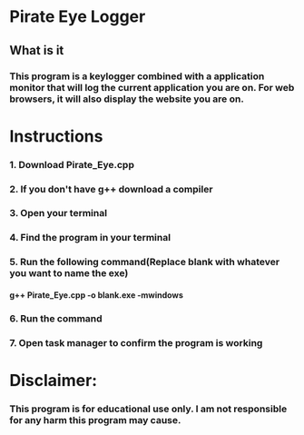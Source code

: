# Pirate Eye Logger

## What is it
### This program is a keylogger combined with a application monitor that will log the current application you are on. For web browsers, it will also display the website you are on.

# Instructions
### 1. Download Pirate_Eye.cpp
### 2. If you don't have g++ download a compiler
### 3. Open your terminal
### 4. Find the program in your terminal
### 5. Run the following command(Replace blank with whatever you want to name the exe)
#### g++ Pirate_Eye.cpp -o blank.exe -mwindows
### 6. Run the command
### 7. Open task manager to confirm the program is working

# Disclaimer:
### This program is for educational use only. I am not responsible for any harm this program may cause.
